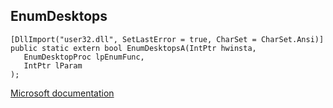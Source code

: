 ## EnumDesktops

```
[DllImport("user32.dll", SetLastError = true, CharSet = CharSet.Ansi)]
public static extern bool EnumDesktopsA(IntPtr hwinsta,
   EnumDesktopProc lpEnumFunc,
   IntPtr lParam
);
```

[Microsoft documentation](https://docs.microsoft.com/en-us/windows/win32/api/winuser/nf-winuser-enumdesktopsa)
